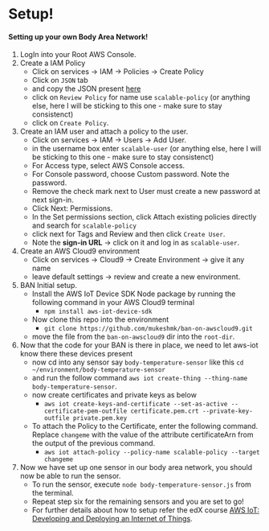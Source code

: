 # Setup!

#### Setting up your own Body Area Network!

1. LogIn into your Root AWS Console.
2. Create a IAM Policy
   - Click on services -> IAM -> Policies -> Create Policy
   - Click on `JSON` tab
   - and copy the JSON present [here](iot/policy/sensor-policy.json)
   - click on `Review Policy` for name use `scalable-policy` (or anything else, here I will be sticking to this one - make sure to stay consistenct)
   - click on `Create Policy`.
3. Create an IAM user and attach a policy to the user.
   - Click on services -> IAM -> Users -> Add User.
   - in the username box enter `scalable-user` (or anything else, here I will be sticking to this one - make sure to stay consistenct)
   - For Access type, select AWS Console access.
   - For Console password, choose Custom password. Note the password. 
   - Remove the check mark next to User must create a new password at next sign-in. 
   - Click Next: Permissions. 
   - In the Set permissions section, click Attach existing policies directly and search for `scalable-policy`
   - click next for Tags and Review and then click `Create User`.
   - Note the **sign-in URL** -> click on it and log in as `scalable-user`.
4. Create an AWS Cloud9 environment
   - Click on services -> Cloud9 -> Create Environment -> give it any name
   - leave default settings -> review and create a new environment.
5. BAN Initial setup.
   - Install the AWS IoT Device SDK Node package by running the following command in your AWS Cloud9 terminal
     - `npm install aws-iot-device-sdk`
   - Now clone this repo into the environment
     - `git clone https://github.com/mukeshmk/ban-on-awscloud9.git`
   - move the file from the `ban-on-awscloud9` dir into the `root-dir`.
 6. Now that the code for your BAN is there in place, we need to let aws-iot know there these devices present
    - now cd into any sensor say `body-temperature-sensor` like this `cd ~/environment/body-temperature-sensor`
    - and run the follow command `aws iot create-thing --thing-name body-temperature-sensor`.
    - now create certificates and private keys as below
      - `aws iot create-keys-and-certificate --set-as-active --certificate-pem-outfile certificate.pem.crt --private-key-outfile private.pem.key`
    - To attach the Policy to the Certificate, enter the following command. Replace `changeme` with the value of the attribute certificateArn from the output of the previous command.
      - `aws iot attach-policy --policy-name scalable-policy --target changeme`
 7. Now we have set up one sensor in our body area network, you should now be able to run the sensor.
    - To run the sensor, execute `node body-temperature-sensor.js` from the terminal.
    - Repeat step six for the remaining sensors and you are set to go!
    - For further details about how to setup refer the edX course [AWS IoT: Developing and Deploying an Internet of Things](
https://www.edx.org/course/aws-iot-developing-and-deploying-an-internet-of-things).